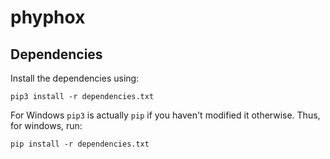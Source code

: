 # phyphox

## Dependencies
Install the dependencies using:
```
pip3 install -r dependencies.txt
```

For Windows ```pip3``` is actually ```pip``` if you haven't modified it otherwise. Thus, for windows, run:
```
pip install -r dependencies.txt
```